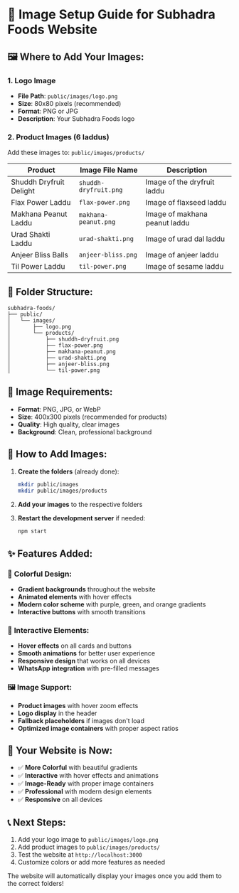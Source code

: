 # 📸 Image Setup Guide for Subhadra Foods Website

## 🖼️ **Where to Add Your Images:**

### 1. **Logo Image**
- **File Path**: `public/images/logo.png`
- **Size**: 80x80 pixels (recommended)
- **Format**: PNG or JPG
- **Description**: Your Subhadra Foods logo

### 2. **Product Images** (6 laddus)
Add these images to: `public/images/products/`

| Product | Image File Name | Description |
|---------|----------------|-------------|
| Shuddh Dryfruit Delight | `shuddh-dryfruit.png` | Image of the dryfruit laddu |
| Flax Power Laddu | `flax-power.png` | Image of flaxseed laddu |
| Makhana Peanut Laddu | `makhana-peanut.png` | Image of makhana peanut laddu |
| Urad Shakti Laddu | `urad-shakti.png` | Image of urad dal laddu |
| Anjeer Bliss Balls | `anjeer-bliss.png` | Image of anjeer laddu |
| Til Power Laddu | `til-power.png` | Image of sesame laddu |

## 📁 **Folder Structure:**
```
subhadra-foods/
├── public/
│   └── images/
│       ├── logo.png
│       └── products/
│           ├── shuddh-dryfruit.png
│           ├── flax-power.png
│           ├── makhana-peanut.png
│           ├── urad-shakti.png
│           ├── anjeer-bliss.png
│           └── til-power.png
```

## 🎯 **Image Requirements:**
- **Format**: PNG, JPG, or WebP
- **Size**: 400x300 pixels (recommended for products)
- **Quality**: High quality, clear images
- **Background**: Clean, professional background

## 🚀 **How to Add Images:**

1. **Create the folders** (already done):
   ```bash
   mkdir public/images
   mkdir public/images/products
   ```

2. **Add your images** to the respective folders

3. **Restart the development server** if needed:
   ```bash
   npm start
   ```

## ✨ **Features Added:**

### 🎨 **Colorful Design:**
- **Gradient backgrounds** throughout the website
- **Animated elements** with hover effects
- **Modern color scheme** with purple, green, and orange gradients
- **Interactive buttons** with smooth transitions

### 📱 **Interactive Elements:**
- **Hover effects** on all cards and buttons
- **Smooth animations** for better user experience
- **Responsive design** that works on all devices
- **WhatsApp integration** with pre-filled messages

### 🖼️ **Image Support:**
- **Product images** with hover zoom effects
- **Logo display** in the header
- **Fallback placeholders** if images don't load
- **Optimized image containers** with proper aspect ratios

## 🎉 **Your Website is Now:**
- ✅ **More Colorful** with beautiful gradients
- ✅ **Interactive** with hover effects and animations
- ✅ **Image-Ready** with proper image containers
- ✅ **Professional** with modern design elements
- ✅ **Responsive** on all devices

## 📞 **Next Steps:**
1. Add your logo image to `public/images/logo.png`
2. Add product images to `public/images/products/`
3. Test the website at `http://localhost:3000`
4. Customize colors or add more features as needed

The website will automatically display your images once you add them to the correct folders! 
